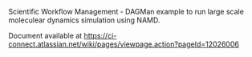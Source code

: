 
Scientific Workflow Management - DAGMan example to run large scale moleculear dynamics simulation using NAMD. 

Document available at https://ci-connect.atlassian.net/wiki/pages/viewpage.action?pageId=12026006

